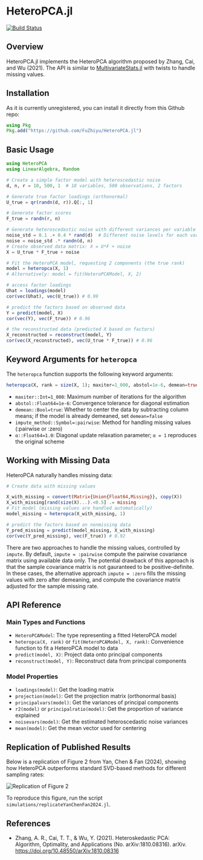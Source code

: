# HeteroPCA.jl

<!-- [![Stable](https://img.shields.io/badge/docs-stable-blue.svg)](https://fuzhiyu.github.io/HeteroPCA.jl/stable)
[![Dev](https://img.shields.io/badge/docs-dev-blue.svg)](https://fuzhiyu.github.io/HeteroPCA.jl/dev) -->
[![Build Status](https://github.com/fuzhiyu/HeteroPCA.jl/workflows/CI/badge.svg)](https://github.com/fuzhiyu/HeteroPCA.jl/actions)
<!-- [![Coverage](https://codecov.io/gh/fuzhiyu/HeteroPCA.jl/branch/master/graph/badge.svg)](https://codecov.io/gh/fuzhiyu/HeteroPCA.jl) -->

## Overview

HeteroPCA.jl implements the HeteroPCA algorithm proposed by Zhang, Cai, and Wu (2021). The API is similar to [MultivariateStats.jl](https://github.com/JuliaStats/MultivariateStats.jl) with twists to handle missing values.  

## Installation

As it is currently unregistered, you can install it directly from this Github repo:
```julia
using Pkg
Pkg.add("https://github.com/FuZhiyu/HeteroPCA.jl")
```

## Basic Usage

```julia
using HeteroPCA
using LinearAlgebra, Random

# Create a simple factor model with heteroscedastic noise
d, n, r = 10, 500, 1  # 10 variables, 500 observations, 2 factors

# Generate true factor loadings (orthonormal)
U_true = qr(randn(d, r)).Q[:, 1]

# Generate factor scores
F_true = randn(r, n)

# Generate heteroscedastic noise with different variances per variable
noise_std = 0.1 .+ 0.4 * rand(d)  # Different noise levels for each variable
noise = noise_std .* randn(d, n)
# Create observed data matrix: X = U*F + noise
X = U_true * F_true + noise

# Fit the HeteroPCA model, requesting 2 components (the true rank)
model = heteropca(X, 1)
# Alternatively: model = fit(HeteroPCAModel, X, 2)

# access factor loadings
Uhat = loadings(model)
cor(vec(Uhat), vec(U_true)) # 0.99

# predict the factors based on observed data
Y = predict(model, X)
cor(vec(Y), vec(F_true)) # 0.96

# the reconstructed data (predicted X based on factors)
X_reconstructed = reconstruct(model, Y)
cor(vec(X_reconstructed), vec(U_true * F_true)) # 0.96
```

## Keyword Arguments for `heteropca`

The `heteropca` function supports the following keyword arguments:

```julia
heteropca(X, rank = size(X, 1); maxiter=1_000, abstol=1e-6, demean=true, impute_method=:pairwise, α=1.0)
```

- `maxiter::Int=1_000`: Maximum number of iterations for the algorithm
- `abstol::Float64=1e-6`: Convergence tolerance for diagonal estimation
- `demean::Bool=true`: Whether to center the data by subtracting column means; if the model is already demeaned, set `demean=false`
- `impute_method::Symbol=:pairwise`: Method for handling missing values (:pairwise or :zero)
- `α::Float64=1.0`: Diagonal update relaxation parameter; `α = 1` reproduces the original scheme

## Working with Missing Data

HeteroPCA naturally handles missing data:

```julia
# Create data with missing values

X_with_missing = convert(Matrix{Union{Float64,Missing}}, copy(X))
X_with_missing[rand(size(X)...).<0.5] .= missing
# Fit model (missing values are handled automatically)
model_missing = heteropca(X_with_missing, 1)

# predict the factors based on nonmissing data
Y_pred_missing = predict(model_missing, X_with_missing)
cor(vec(Y_pred_missing), vec(F_true)) # 0.92
```

There are two approaches to handle the missing values, controlled by `impute`. By default, `impute = :pairwise` compute the pairwise covariance matrix using available data only. The potential drawback of this approach is that the sample covariance matrix is not gauranteed to be positive-definite. In these cases, the alternative approach `impute = :zero` fills the missing values with zero after demeaning, and compute the covariance matrix adjusted for the sample missing rate. 


## API Reference

### Main Types and Functions


- `HeteroPCAModel`: The type representing a fitted HeteroPCA model
- `heteropca(X, rank)` or `fit(HeteroPCAModel, X, rank)`: Convenience function to fit a HeteroPCA model to data
- `predict(model, X)`: Project data onto principal components
- `reconstruct(model, Y)`: Reconstruct data from principal components

### Model Properties

- `loadings(model)`: Get the loading matrix
- `projection(model)`: Get the projection matrix (orthonormal basis)
- `principalvars(model)`: Get the variances of principal components
- `r2(model)` or `principalratio(model)`: Get the proportion of variance explained
- `noisevars(model)`: Get the estimated heteroscedastic noise variances
- `mean(model)`: Get the mean vector used for centering


## Replication of Published Results

Below is a replication of Figure 2 from Yan, Chen & Fan (2024), showing how HeteroPCA outperforms standard SVD-based methods for different sampling rates:

![Replication of Figure 2](YanChenFan_figure2_replication.png)

To reproduce this figure, run the script `simulations/replicateYanChenFan2024.jl`.

## References

- Zhang, A. R., Cai, T. T., & Wu, Y. (2021). Heteroskedastic PCA: Algorithm, Optimality, and Applications (No. arXiv:1810.08316). arXiv. https://doi.org/10.48550/arXiv.1810.08316